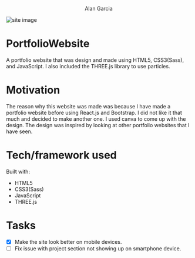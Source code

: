 <p align="center">
    Alan Garcia
</p>

![site image](/site/image.png)

# PortfolioWebsite

A portfolio website that was design and made using HTML5, CSS3(Sass), and JavaScript. I also included the THREE.js library to use particles.

# Motivation

The reason why this website was made was because I have made a portfolio website before using React.js and Bootstrap. I did not like it that much and decided to make another one. I used canva to come up with the design. The design was inspired by looking at other portfolio websites that I have seen.

# Tech/framework used

Built with:

* HTML5
* CSS3(Sass)
* JavaScript
* THREE.js

# Tasks

- [x] Make the site look better on mobile devices. 
- [ ] Fix issue with project section not showing up on smartphone device.
